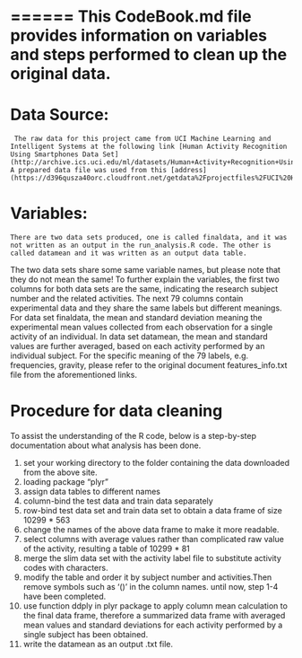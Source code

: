 ======
This CodeBook.md file provides information on variables and steps performed to clean up the original data. 
======
# Data Source: 
     The raw data for this project came from UCI Machine Learning and Intelligent Systems at the following link [Human Activity Recognition Using Smartphones Data Set](http://archive.ics.uci.edu/ml/datasets/Human+Activity+Recognition+Using+Smartphones). A prepared data file was used from this [address](https://d396qusza40orc.cloudfront.net/getdata%2Fprojectfiles%2FUCI%20HAR%20Dataset.zip). 

# Variables: 
    There are two data sets produced, one is called finaldata, and it was not written as an output in the run_analysis.R code. The other is called datamean and it was written as an output data table. 
The two data sets share some same variable names, but please note that they do not mean the same!
To further explain the variables, the first two columns for both data sets are the same, indicating the research subject number and the related activities. The next 79 columns contain experimental data and they share the same labels but different meanings. For data set finaldata, the mean and standard deviation meaning the experimental mean values collected from each observation for a single activity of an individual. In data set datamean, the mean and standard values are further averaged, based on each activity performed by an individual subject. For the specific meaning of the 79 labels, e.g. frequencies, gravity, please refer to the original document features_info.txt file from the aforementioned links. 

# Procedure for data cleaning
To assist the understanding of the R code, below is a step-by-step documentation about what analysis has been done.

 1. set your working directory to the folder containing the data downloaded from the above site. 
 2. loading package “plyr”
 3. assign data tables to different names 
 4. column-bind the test data and train data separately
 5. row-bind test data set and train data set to obtain a data frame of size 10299 * 563
 6. change the names of the above data frame to make it more readable. 
 7. select columns with average values rather than complicated raw value of the activity, resulting a table of    10299 * 81
 8. merge the slim data set with the activity label file to substitute activity codes with characters. 
 9. modify the table and order it by subject number and activities.Then remove symbols such as ‘()’ in the column names. 
 until now, step 1-4 have been completed. 
 10. use function ddply in plyr package to apply column mean calculation to the final data frame, therefore a summarized data frame with averaged mean values and standard deviations for each activity performed by a single subject has been obtained. 
 11. write the datamean as an output .txt file. 



